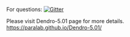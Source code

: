 For questions: [![Gitter](https://badges.gitter.im/Dendro-5-01/community.svg)](https://gitter.im/Dendro-5-01/community?utm_source=badge&utm_medium=badge&utm_campaign=pr-badge)


Please visit Dendro-5.01 page for more details. 
https://paralab.github.io/Dendro-5.01/


